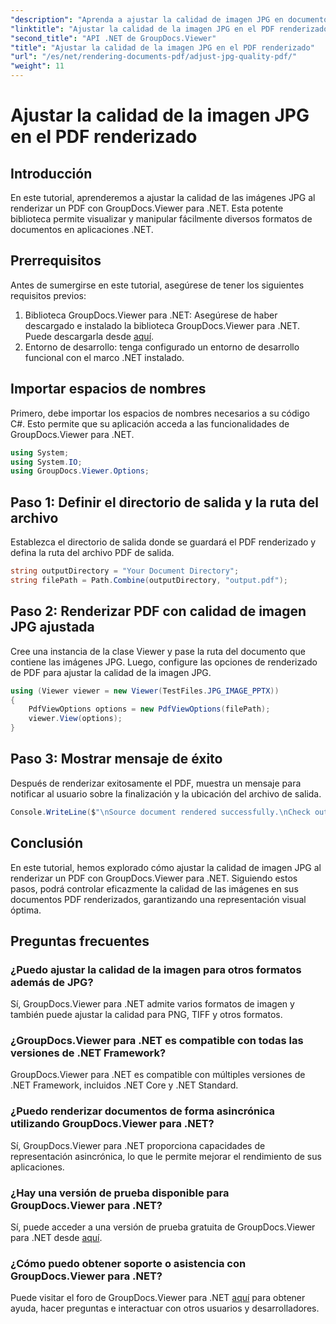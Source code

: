 ```yaml
---
"description": "Aprenda a ajustar la calidad de imagen JPG en documentos PDF renderizados con GroupDocs.Viewer para .NET. Mejore su experiencia de visualización de documentos."
"linktitle": "Ajustar la calidad de la imagen JPG en el PDF renderizado"
"second_title": "API .NET de GroupDocs.Viewer"
"title": "Ajustar la calidad de la imagen JPG en el PDF renderizado"
"url": "/es/net/rendering-documents-pdf/adjust-jpg-quality-pdf/"
"weight": 11
---
```


# Ajustar la calidad de la imagen JPG en el PDF renderizado

## Introducción
En este tutorial, aprenderemos a ajustar la calidad de las imágenes JPG al renderizar un PDF con GroupDocs.Viewer para .NET. Esta potente biblioteca permite visualizar y manipular fácilmente diversos formatos de documentos en aplicaciones .NET.
## Prerrequisitos
Antes de sumergirse en este tutorial, asegúrese de tener los siguientes requisitos previos:
1. Biblioteca GroupDocs.Viewer para .NET: Asegúrese de haber descargado e instalado la biblioteca GroupDocs.Viewer para .NET. Puede descargarla desde [aquí](https://releases.groupdocs.com/viewer/net/).
2. Entorno de desarrollo: tenga configurado un entorno de desarrollo funcional con el marco .NET instalado.

## Importar espacios de nombres
Primero, debe importar los espacios de nombres necesarios a su código C#. Esto permite que su aplicación acceda a las funcionalidades de GroupDocs.Viewer para .NET.
```csharp
using System;
using System.IO;
using GroupDocs.Viewer.Options;
```
## Paso 1: Definir el directorio de salida y la ruta del archivo
Establezca el directorio de salida donde se guardará el PDF renderizado y defina la ruta del archivo PDF de salida.
```csharp
string outputDirectory = "Your Document Directory";
string filePath = Path.Combine(outputDirectory, "output.pdf");
```
## Paso 2: Renderizar PDF con calidad de imagen JPG ajustada
Cree una instancia de la clase Viewer y pase la ruta del documento que contiene las imágenes JPG. Luego, configure las opciones de renderizado de PDF para ajustar la calidad de la imagen JPG.
```csharp
using (Viewer viewer = new Viewer(TestFiles.JPG_IMAGE_PPTX))
{               
    PdfViewOptions options = new PdfViewOptions(filePath);
    viewer.View(options);
}
```
## Paso 3: Mostrar mensaje de éxito
Después de renderizar exitosamente el PDF, muestra un mensaje para notificar al usuario sobre la finalización y la ubicación del archivo de salida.
```csharp
Console.WriteLine($"\nSource document rendered successfully.\nCheck output in {outputDirectory}.");
```

## Conclusión
En este tutorial, hemos explorado cómo ajustar la calidad de imagen JPG al renderizar un PDF con GroupDocs.Viewer para .NET. Siguiendo estos pasos, podrá controlar eficazmente la calidad de las imágenes en sus documentos PDF renderizados, garantizando una representación visual óptima.
## Preguntas frecuentes
### ¿Puedo ajustar la calidad de la imagen para otros formatos además de JPG?
Sí, GroupDocs.Viewer para .NET admite varios formatos de imagen y también puede ajustar la calidad para PNG, TIFF y otros formatos.
### ¿GroupDocs.Viewer para .NET es compatible con todas las versiones de .NET Framework?
GroupDocs.Viewer para .NET es compatible con múltiples versiones de .NET Framework, incluidos .NET Core y .NET Standard.
### ¿Puedo renderizar documentos de forma asincrónica utilizando GroupDocs.Viewer para .NET?
Sí, GroupDocs.Viewer para .NET proporciona capacidades de representación asincrónica, lo que le permite mejorar el rendimiento de sus aplicaciones.
### ¿Hay una versión de prueba disponible para GroupDocs.Viewer para .NET?
Sí, puede acceder a una versión de prueba gratuita de GroupDocs.Viewer para .NET desde [aquí](https://releases.groupdocs.com/).
### ¿Cómo puedo obtener soporte o asistencia con GroupDocs.Viewer para .NET?
Puede visitar el foro de GroupDocs.Viewer para .NET [aquí](https://forum.groupdocs.com/c/viewer/9) para obtener ayuda, hacer preguntas e interactuar con otros usuarios y desarrolladores.